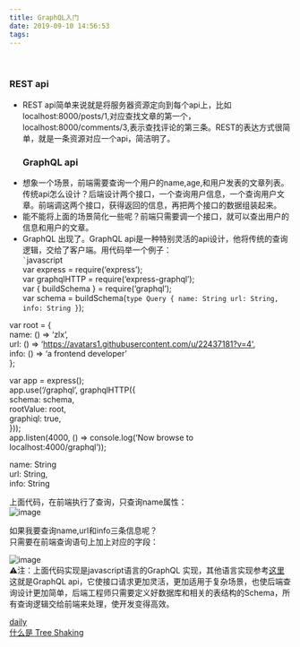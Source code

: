```yaml
---
title: GraphQL入门
date: 2019-09-10 14:56:53
tags:
---
```

<div class="post-block"><link itemprop="mainEntityOfPage" href="http://cmszlx.win/2019/09/10/GraphQL入门/"><span hidden="" itemprop="author" itemscope="" itemtype="http://schema.org/Person"><meta itemprop="name" content="linXiao"><meta itemprop="description" content=""><meta itemprop="image" content="/images/avatar.gif"></span><span hidden="" itemprop="publisher" itemscope="" itemtype="http://schema.org/Organization"><meta itemprop="name" content="Hurry"></span><header class="post-header"><h1 class="post-title" itemprop="name headline"></h1><div class="post-meta"><span class="post-time"><span class="post-meta-item-icon"><i class="fa fa-calendar-o"></i></span></span></div></header><div class="post-body" itemprop="articleBody"><h3 id="REST-api"><a href="#REST-api" class="headerlink" title="REST api"></a>REST api</h3><ul><li>REST api简单来说就是将服务器资源定向到每个api上，比如localhost:8000/posts/1,对应查找文章的第一个，localhost:8000/comments/3,表示查找评论的第三条。REST的表达方式很简单，就是一条资源对应一个api，简洁明了。<h3 id="GraphQL-api"><a href="#GraphQL-api" class="headerlink" title="GraphQL api"></a>GraphQL api</h3></li><li>想象一个场景，前端需要查询一个用户的name,age,和用户发表的文章列表。传统api怎么设计？后端设计两个接口，一个查询用户信息，一个查询用户文章。前端调这两个接口，获得返回的信息，再把两个接口的数据组装起来。</li><li>能不能将上面的场景简化一些呢？前端只需要调一个接口，就可以查出用户的信息和用户的文章。</li><li>GraphQL 出现了。GraphQL api是一种特别灵活的api设计，他将传统的查询逻辑，交给了客户端。用代码举一个例子：<br><code>`</code>javascript<br>var express = require(‘express’);<br>var graphqlHTTP = require(‘express-graphql’);<br>var { buildSchema } = require(‘graphql’);<br>var schema = buildSchema(<code>type Query { name: String url: String, info: String }</code>);</li></ul><p>var root = {<br> name: () => ‘zlx’,<br> url: () => ‘<a href="https://avatars1.githubusercontent.com/u/22437181?v=4'" target="_blank" rel="noopener">https://avatars1.githubusercontent.com/u/22437181?v=4'</a>,<br> info: () => ‘a frontend developer’<br>};</p><p>var app = express();<br>app.use(‘/graphql’, graphqlHTTP({<br> schema: schema,<br> rootValue: root,<br> graphiql: true,<br>}));<br>app.listen(4000, () => console.log(‘Now browse to localhost:4000/graphql’));</p><precode language="" precodenum="0"></precode><p>name: String<br>url: String,<br>info: String</p><precode language="" precodenum="1"></precode><p>上面代码，在前端执行了查询，只查询name属性：<br><img src="https://user-images.githubusercontent.com/22437181/64590034-2eea9400-d3d9-11e9-92c7-420607f29751.png" alt="image"></p><p>如果我要查询name,url和info三条信息呢？<br>只需要在前端查询语句上加上对应的字段：</p><precode language="javascript" precodenum="2"></precode><p><img src="https://user-images.githubusercontent.com/22437181/64590096-504b8000-d3d9-11e9-8bc7-a181efdcb104.png" alt="image"><br>⚠️注：上面代码实现是javascript语言的GraphQL 实现，其他语言实现参考<a href="https://graphql.cn/code/" target="_blank" rel="noopener">这里</a><br>这就是GraphQL api，它使接口请求更加灵活，更加适用于复杂场景，也使后端查询设计更加简单，后端工程师只需要定义好数据库和相关的表结构的Schema，所有查询逻辑交给前端来处理，使开发变得高效。</p></div><footer class="post-footer"><div class="post-nav"><div class="post-nav-next post-nav-item"><a href="/2019/09/06/daily/" rel="next" title="daily"><i class="fa fa-chevron-left"></i> daily </a></div><span class="post-nav-divider"></span><div class="post-nav-prev post-nav-item"><a href="/2019/09/12/什么是-Tree-Shaking/" rel="prev" title="什么是 Tree Shaking"> 什么是 Tree Shaking <i class="fa fa-chevron-right"></i></a></div></div></footer></div>
